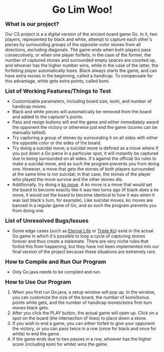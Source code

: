 <html>

<head>
	<title>README</title>
</head>

<body>
	<center><font size="6"><b>Go Lim Woo!</b></font></center>
	<br>
	<font size="4"><b>What is our project?</b></font>
	<p>Our CS project is a a digital version of the ancient board game Go. In it, two players, represented by black and white, attempt to capture each other's pieces by surrounding groups of the opposite-color stones from all directions, excluding diagonals. The game ends when both players pass consecutively, or when one player forfeits; in the case of the former, the number of captured stones and surrounded empty spaces are counted up, and whoever has the higher number wins, while in the case of the latter, the forfeiting player automatically loses. Black always starts the game, and can have extra moves in the beginning, called a handicap. To compensate for this advantage, white gets extra points, called komi.</p>
	<font size="4"><b>List of Working Features/Things to Test</b></font>
	<ul>
		<li>Customizable parameters, including board size, komi, and number of handicap moves.</li>
		<li>Black and white pieces will automatically be removed from the board and added to the capturer's points.</li>
		<li>Pass and resign buttons will end the game and either immediately award the opponent the victory or otherwise just end the game (scores can be manually tallied).</li>
		<li>Try capturing a group of stones by surrounding it on all sides with either the opposite color or the sides of the board.</li>
		<li>Try doing a suicidal move; a suicidal move is defined as a move where if you put down a Go piece in a particular spot, it will instantly be captured due to being surrounded on all sides. It's against the official Go rules to make a suicidal move, and as such the program prevents you from doing one. However, a move that gets the stones of both players surrounded at the same time is not suicidal; in that case, the stones of the player who played the move survive and the other stones die.</li>
		<li>Additionally, try doing a <a href="http://senseis.xmp.net/?Ko">ko move</a>. A ko move is a move that would set the board to become exactly like it was two turns ago (if black does a ko move, it would set the board to become identical to how it was when it was last black's turn, for example). Like suicidal moves, ko moves are banned in a regular game of Go, and as such the program prevents you from doing one.</li>
	</ul>
	<font size="4"><b>List of Unresolved Bugs/Issues</b></font>
	<ul>
		<li>Some edge cases (such as <a href="http://senseis.xmp.net/?EternalLife">Eternal Life</a> or <a href="http://senseis.xmp.net/?TripleKo">Triple Ko</a>) exist in the actual Go game in which it's possible to loop a cycle of capturing stones forever and thus create a stalemate. There are very niche rules that forbid this from happening, but they have not been implemented into our final version of the project because these situations are extremely rare.</li>
	</ul>
	<font size="4"><b>How to Compile and Run Our Program</b></font>
	<ul>
		<li>Only Go.java needs to be compiled and run.</li>
	</ul>
	<font size="4"><b>How to Use Our Program</b></font>
	<ol>
		<li>When you first run Go.java, a setup window will pop up. In the window, you can customize the size of the board, the number of komi/bonus points white gets, and the number of handicap moves/extra first-turn moves black gets.</li>
		<li>After you click the PLAY button, the actual game will open up. Click on a spot on the board (the intersection of lines) to place down a stone.</li>
		<li>If you wish to end a game, you can either forfeit to give your opponent the victory, or you can pass twice in a row (once for black and once for white) to end the game.</li>
		<li>If the game ends due to two passes in a row, whoever has the higher score (including komi for white) wins the game.</li>
	</ol>
</body>

</html>
